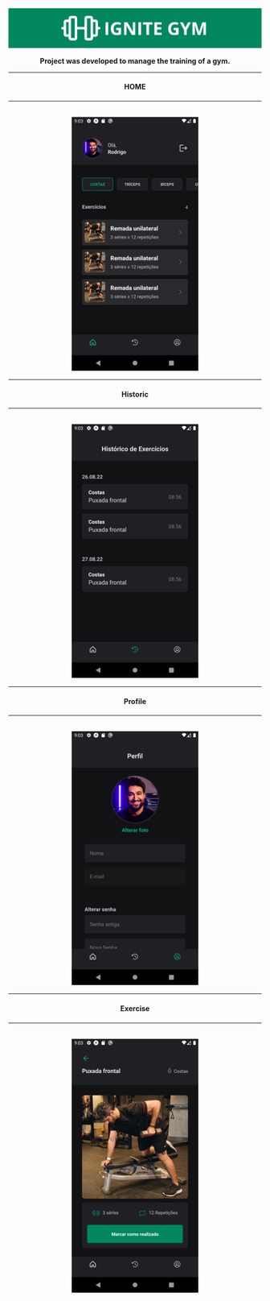 <div align="center">
  <img src="./assets/strip.png"/>

  <p> 
    <strong>
      Project was developed to manage the training of a gym.
    </strong>
  </p>

  <hr>
    <h4>HOME<h4>
  <hr>

  <br>

  <img src="./assets/home.png" width="50%">

  <hr>
    <h4>Historic<h4>
  <hr>

  <br>

  <img src="./assets/Historico.png" width="50%"> 

  <hr>
    <h4>Profile<h4>
  <hr>

  <br>

  <img src="./assets/Perfil.png" width="50%">

  <hr>
    <h4>Exercise<h4>
  <hr>

  <br>

  <img src="./assets/Exercicio.png" width="50%">
</div>

